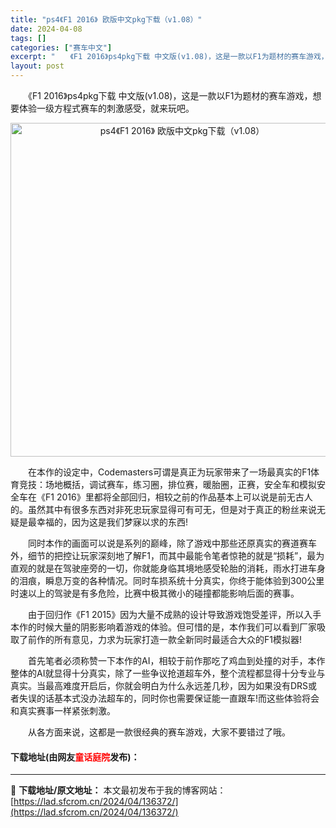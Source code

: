 ```yaml
---
title: "ps4《F1 2016》 欧版中文pkg下载（v1.08）"
date: 2024-04-08
tags: []
categories: ["赛车中文"]
excerpt: "　　《F1 2016》ps4pkg下载 中文版(v1.08)，这是一款以F1为题材的赛车游戏，想要体验一级方程式赛车的刺激感受，就来玩吧。 　　在本作的设定中，Codemasters可谓是真正为玩家带来了一场最真实的F1体育竞技：场地概括，调试赛车，练习圈，排位赛，暖胎圈，正赛，安全车和模拟安全车在&hellip;"
layout: post
---
```


 <p>　　《F1 2016》ps4pkg下载 中文版(v1.08)，这是一款以F1为题材的赛车游戏，想要体验一级方程式赛车的刺激感受，就来玩吧。</p> <p align="center"><img align="" border="0" src="https://lad.sfcrom.cn/wp-content/uploads/2024/04/20240408_66137f5e47092.webp" width="534" alt="ps4《F1 2016》 欧版中文pkg下载（v1.08）" /></p> <p>　　在本作的设定中，Codemasters可谓是真正为玩家带来了一场最真实的F1体育竞技：场地概括，调试赛车，练习圈，排位赛，暖胎圈，正赛，安全车和模拟安全车在《F1 2016》里都将全部回归，相较之前的作品基本上可以说是前无古人的。虽然其中有很多东西对非死忠玩家显得可有可无，但是对于真正的粉丝来说无疑是最幸福的，因为这是我们梦寐以求的东西!</p> <p>　　同时本作的画面可以说是系列的巅峰，除了游戏中那些还原真实的赛道赛车外，细节的把控让玩家深刻地了解F1，而其中最能令笔者惊艳的就是&ldquo;损耗&rdquo;，最为直观的就是在驾驶座旁的一切，你就能身临其境地感受轮胎的消耗，雨水打进车身的泪痕，瞬息万变的各种情况。同时车损系统十分真实，你终于能体验到300公里时速以上的驾驶是有多危险，比赛中极其微小的碰撞都能影响后面的赛事。</p> <p>　　由于回归作《F1 2015》因为大量不成熟的设计导致游戏饱受差评，所以入手本作的时候大量的阴影影响着游戏的体验。但可惜的是，本作我们可以看到厂家吸取了前作的所有意见，力求为玩家打造一款全新同时最适合大众的F1模拟器!</p> <p>　　首先笔者必须称赞一下本作的AI，相较于前作那吃了鸡血到处撞的对手，本作整体的AI就显得十分真实，除了一些争议抢道超车外，整个流程都显得十分专业与真实。当最高难度开启后，你就会明白为什么永远差几秒，因为如果没有DRS或者失误的话基本式没办法超车的，同时你也需要保证能一直跟车!而这些体验将会和真实赛事一样紧张刺激。</p> <p>　　从各方面来说，这都是一款很经典的赛车游戏，大家不要错过了哦。</p> <p><h4>下载地址(由网友<font color="red">童话庭院</font>发布)：</h4></p> 

---
📖 **下载地址/原文地址：** 本文最初发布于我的博客网站：[https://lad.sfcrom.cn/2024/04/136372/](https://lad.sfcrom.cn/2024/04/136372/)
